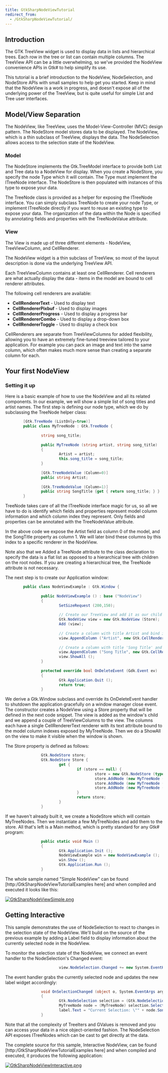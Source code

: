 ```yaml
---
title: GtkSharpNodeViewTutorial
redirect_from:
  - /GtkSharpNodeViewTutorial/
---
```


## Introduction

The GTK TreeView widget is used to display data in lists and hierarchical trees. Each row in the tree or list can contain multiple columns. The TreeView API can be a little overwhelming, so we've provided the NodeView convenience APIs in Gtk# to help simplify its use.

This tutorial is a brief introduction to the NodeView, NodeSelection, and NodeStore APIs with small samples to help get you started. Keep in mind that the NodeView is a work in progress, and doesn't expose all of the underlying power of the TreeView, but is quite useful for simple List and Tree user interfaces.

## Model/View Separation

The NodeView, like TreeView, uses the Model-View-Controller (MVC) design pattern. The NodeStore model stores data to be displayed. The NodeView, which is a thin subclass of TreeView, displays the data. The NodeSelection allows access to the selection state of the NodeView.

### Model

The NodeStore implements the Gtk.TreeModel interface to provide both List and Tree data to a NodeView for display. When you create a NodeStore, you specify the node Type which it will contain. The Type must implement the ITreeNode interface. The NodeStore is then populated with instances of this type to expose your data.

The TreeNode class is provided as a helper for exposing the ITreeNode interface. You can simply subclass TreeNode to create your node Type, or implement ITreeNode directly if you want to reuse an existing type to expose your data. The organization of the data within the Node is specified by annotating fields and properties with the TreeNodeValue attribute.

### View

The View is made up of three different elements - NodeView, TreeViewColumn, and CellRenderer.

The NodeView widget is a thin subclass of TreeView, so most of the layout description is done via the underlying TreeView API.

Each TreeViewColumn contains at least one CellRenderer. Cell renderers are what actually display the data - items in the model are bound to cell renderer attributes.

The following cell renderers are available:

-   **CellRendererText** - Used to display text
-   **CellRendererPixbuf** - Used to display images
-   **CellRendererProgress** - Used to display a progress bar
-   **CellRendererCombo** - Used to display a drop-down box
-   **CellRendererToggle** - Used to display a check box

CellRenderers are separate from TreeViewColumns for added flexibility, allowing you to have an extremely fine-tuned treeview tailored to your application. For example you can pack an image and text into the same column, which often makes much more sense than creating a separate column for each.

## Your first NodeView

### Setting it up

Here is a basic example of how to use the NodeView and all its related components. In our example, we will show a simple list of song titles and artist names. The first step is defining our node type, which we do by subclassing the TreeNode helper class:

``` csharp
        [Gtk.TreeNode (ListOnly=true)]
        public class MyTreeNode : Gtk.TreeNode {
 
                string song_title;
 
                public MyTreeNode (string artist, string song_title)
                {
                        Artist = artist;
                        this.song_title = song_title;
                }
 
                [Gtk.TreeNodeValue (Column=0)]
                public string Artist;
 
                [Gtk.TreeNodeValue (Column=1)]
                public string SongTitle {get { return song_title; } }
        }
```

TreeNode takes care of all the ITreeNode interface magic for us, so all we have to do is identify which fields and properties represent model column information and which column index they represent. Only fields and properties can be annotated with the TreeNodeValue attribute.

In the above code we expose the Artist field as column 0 of the model, and the SongTitle property as column 1. We will later bind these columns by this index to a specific renderer in the NodeView.

Note also that we Added a TreeNode attribute to the class declaration to specify the data is a flat list as opposed to a hierarchical tree with children on the root nodes. If you are creating a hierarchical tree, the TreeNode attribute is not necessary.

The next step is to create our Application window:

``` csharp
        public class NodeViewExample : Gtk.Window {
 
                public NodeViewExample () : base ("NodeView")
                {
                        SetSizeRequest (200,150);
 
                        // Create our TreeView and add it as our child widget
                        Gtk.NodeView view = new Gtk.NodeView (Store);
                        Add (view);
 
                        // Create a column with title Artist and bind its renderer to model column 0
                        view.AppendColumn ("Artist", new Gtk.CellRendererText (), "text", 0);
 
                        // Create a column with title 'Song Title' and bind its renderer to model column 1
                        view.AppendColumn ("Song Title", new Gtk.CellRendererText (), "text", 1);
                        view.ShowAll ();
                }
 
                protected override bool OnDeleteEvent (Gdk.Event ev)
                {
                        Gtk.Application.Quit ();
                        return true;
                }
```

We derive a Gtk.Window subclass and override its OnDeleteEvent handler to shutdown the application gracefully on a window manager close event. The constructor creates a NodeView using a Store property that will be defined in the next code snippet. The view is added as the window's child and we append a couple of TreeViewColumns to the view. The columns each have a single CellRendererText renderer with its text attribute bound to the model column indexes exposed by MyTreeNode. Then we do a ShowAll on the view to make it visible when the window is shown.

The Store property is defined as follows:

``` csharp
                Gtk.NodeStore store;
                Gtk.NodeStore Store {
                        get {
                                if (store == null) {
                                        store = new Gtk.NodeStore (typeof (MyTreeNode));
                                        store.AddNode (new MyTreeNode ("The Beatles", "Yesterday"));
                                        store.AddNode (new MyTreeNode ("Peter Gabriel", "In Your Eyes"));
                                        store.AddNode (new MyTreeNode ("Rush", "Fly By Night"));
                                }
                                return store;
                        }
                }
```

If we haven't already built it, we create a NodeStore which will contain MyTreeNodes. Then we instantiate a few MyTreeNodes and add them to the store. All that's left is a Main method, which is pretty standard for any Gtk# program:

``` csharp
                public static void Main ()
                {
                        Gtk.Application.Init ();
                        NodeViewExample win = new NodeViewExample ();
                        win.Show ();
                        Gtk.Application.Run ();
                }
```

The whole sample named "Simple NodeView" can be found \[http:/GtkSharpNodeViewTutorialExamples here\] and when compiled and executed it looks like this:

[![GtkSharpNodeViewSimple.png](/archived/images/0/04/GtkSharpNodeViewSimple.png)](/archived/images/0/04/GtkSharpNodeViewSimple.png)

## Getting Interactive

This sample demonstrates the use of NodeSelection to react to changes in the selection state of the NodeView. We'll build on the source of the previous example by adding a Label field to display information about the currently selected node in the NodeView.

To monitor the selection state of the NodeView, we connect an event handler to the NodeSelection's Changed event:

``` csharp
                        view.NodeSelection.Changed += new System.EventHandler (OnSelectionChanged);
```

The event handler grabs the currently selected node and updates the new label widget accordingly:

``` csharp
                void OnSelectionChanged (object o, System.EventArgs args)
                {
                        Gtk.NodeSelection selection = (Gtk.NodeSelection) o;
                        MyTreeNode node = (MyTreeNode) selection.SelectedNode;
                        label.Text = "Current Selection: \"" + node.SongTitle + "\" by " + node.Artist;
                }
```

Note that all the complexity of TreeIters and GValues is removed and you can access your data in a nice object-oriented fashion. The NodeSelection API exposes ITreeNodes which can be cast to get directly at the data.

The complete source for this sample, Interactive NodeView, can be found \[http:/GtkSharpNodeViewTutorialExamples here\] and when compiled and executed, it produces the following application:

[![GtkSharpNodeViewInteractive.png](/archived/images/9/96/GtkSharpNodeViewInteractive.png)](/archived/images/9/96/GtkSharpNodeViewInteractive.png)
